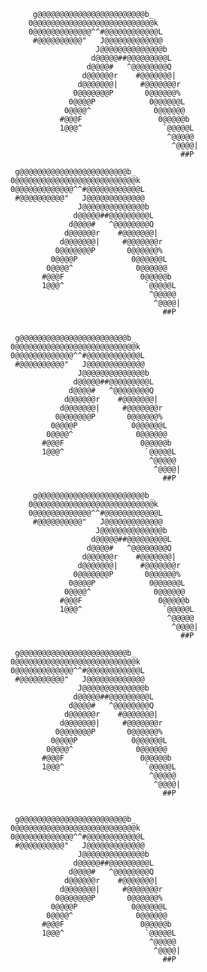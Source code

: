          g@@@@@@@@@@@@@@@@@@@@@@@@b_                           
        0@@@@@@@@@@@@@@@@@@@@@@@@@@@k        
        0@@@@@@@@@@@@@^^#@@@@@@@@@@@@L        
         #@@@@@@@@@@"   J@@@@@@@@@@@@@        
                       J@@@@@@@@@@@@@@b      
                      d@@@@@##@@@@@@@@@L      
                     d@@@@#   ^@@@@@@@@Q      
                    d@@@@@@r    #@@@@@@@|
                   d@@@@@@@|     #@@@@@@@r    
                  0@@@@@@@P       0@@@@@@%    
                 0@@@@P            0@@@@@@L  
                0@@@@^              0@@@@@@  
               #@@@F                 0@@@@@b  
               1@@@^                  `@@@@@L 
                                       ^@@@@@ 
                                        ^@@@@|
                                          ##P

     g@@@@@@@@@@@@@@@@@@@@@@@@b_          
    0@@@@@@@@@@@@@@@@@@@@@@@@@@@k        
    0@@@@@@@@@@@@@^^#@@@@@@@@@@@@L        
     #@@@@@@@@@@"   J@@@@@@@@@@@@@        
                   J@@@@@@@@@@@@@@b      
                  d@@@@@##@@@@@@@@@L      
                 d@@@@#   ^@@@@@@@@Q      
                d@@@@@@r    #@@@@@@@|
               d@@@@@@@|     #@@@@@@@r    
              0@@@@@@@P       0@@@@@@%    
             0@@@@P            0@@@@@@L  
            0@@@@^              0@@@@@@  
           #@@@F                 0@@@@@b  
           1@@@^                  `@@@@@L 
                                   ^@@@@@ 
                                    ^@@@@|
                                      ##P              
                                                                            
                                             
     g@@@@@@@@@@@@@@@@@@@@@@@@b_          
    0@@@@@@@@@@@@@@@@@@@@@@@@@@@k        
    0@@@@@@@@@@@@@^^#@@@@@@@@@@@@L        
     #@@@@@@@@@@"   J@@@@@@@@@@@@@        
                   J@@@@@@@@@@@@@@b      
                  d@@@@@##@@@@@@@@@L      
                 d@@@@#   ^@@@@@@@@Q      
                d@@@@@@r    #@@@@@@@|
               d@@@@@@@|     #@@@@@@@r    
              0@@@@@@@P       0@@@@@@%    
             0@@@@P            0@@@@@@L  
            0@@@@^              0@@@@@@  
           #@@@F                 0@@@@@b  
           1@@@^                  `@@@@@L 
                                   ^@@@@@ 
                                    ^@@@@|
                                      ##P

         g@@@@@@@@@@@@@@@@@@@@@@@@b_                           
        0@@@@@@@@@@@@@@@@@@@@@@@@@@@k        
        0@@@@@@@@@@@@@^^#@@@@@@@@@@@@L        
         #@@@@@@@@@@"   J@@@@@@@@@@@@@        
                       J@@@@@@@@@@@@@@b      
                      d@@@@@##@@@@@@@@@L      
                     d@@@@#   ^@@@@@@@@Q      
                    d@@@@@@r    #@@@@@@@|
                   d@@@@@@@|     #@@@@@@@r    
                  0@@@@@@@P       0@@@@@@%    
                 0@@@@P            0@@@@@@L  
                0@@@@^              0@@@@@@  
               #@@@F                 0@@@@@b  
               1@@@^                  `@@@@@L 
                                       ^@@@@@ 
                                        ^@@@@|
                                          ##P

     g@@@@@@@@@@@@@@@@@@@@@@@@b_          
    0@@@@@@@@@@@@@@@@@@@@@@@@@@@k        
    0@@@@@@@@@@@@@^^#@@@@@@@@@@@@L        
     #@@@@@@@@@@"   J@@@@@@@@@@@@@        
                   J@@@@@@@@@@@@@@b      
                  d@@@@@##@@@@@@@@@L      
                 d@@@@#   ^@@@@@@@@Q      
                d@@@@@@r    #@@@@@@@|
               d@@@@@@@|     #@@@@@@@r    
              0@@@@@@@P       0@@@@@@%    
             0@@@@P            0@@@@@@L  
            0@@@@^              0@@@@@@  
           #@@@F                 0@@@@@b  
           1@@@^                  `@@@@@L 
                                   ^@@@@@ 
                                    ^@@@@|
                                      ##P              
                                                                            
                                             
     g@@@@@@@@@@@@@@@@@@@@@@@@b_          
    0@@@@@@@@@@@@@@@@@@@@@@@@@@@k        
    0@@@@@@@@@@@@@^^#@@@@@@@@@@@@L        
     #@@@@@@@@@@"   J@@@@@@@@@@@@@        
                   J@@@@@@@@@@@@@@b      
                  d@@@@@##@@@@@@@@@L      
                 d@@@@#   ^@@@@@@@@Q      
                d@@@@@@r    #@@@@@@@|
               d@@@@@@@|     #@@@@@@@r    
              0@@@@@@@P       0@@@@@@%    
             0@@@@P            0@@@@@@L  
            0@@@@^              0@@@@@@  
           #@@@F                 0@@@@@b  
           1@@@^                  `@@@@@L 
                                   ^@@@@@ 
                                    ^@@@@|
                                      ##P
<!-- 
### Hey there! 👋

<!--
**arnavtolat/arnavtolat** is a ✨ _special_ ✨ repository because its `README.md` (this file) appears on your GitHub profile.

Here are some ideas to get you started:

- 🔭 I’m currently working on ...
- 🌱 I’m currently learning ...
- 👯 I’m looking to collaborate on ...
- 🤔 I’m looking for help with ...
- 💬 Ask me about ...
- 📫 How to reach me: ...
- 😄 Pronouns: ...
- ⚡ Fun fact: ...
-->
<!--

My name is Arnav Tolat, and I am a junior at Dartmouth College pursuing a double major in computer science and mathematical data science. In the classroom, I've taken courses including Data Structures, Machine Learning and Statistical Data Analysis, Discrete Mathematics, Digital Electronics, and Multivariable Calculus. Outside of the classroom, I can be found swimming in the Connecticut River, attending a leadership meeting for the Dartmouth Investment and Philanthropy Program, or DJing my radio show on wDCR. I'm passionate about using technology and understanding data to deliver value for people.
 -->
 
<!--
### Technical Skills :hammer:
I have worked extensively with Java, Python, VHDL, Matlab, C, R and Stata. Within Python, I have experience with the NumPy, pandas, Scikit-learn, Matplotlib, pymc3, Statsmodels, and NLTK libraries. I also have experience with LaTeX, Photoshop, Excel and Figma. 
 --><!--
 
### Hey! I'm Arnav, a student at [Dartmouth](https://en.wikipedia.org/wiki/Dartmouth_College) interested in Computer Science, Economics, and Statistics.

On campus, I'm pursuing a double major in Computer Science and Mathematical Data Science while TAing courses in computer science and mathematics and leading organizations including the [Dartmouth Investment and Philanthropy Program](https://dippnh.org), [The Dartmouth](https://www.thedartmouth.com), and the Dartmouth Emerging Markets Group. In my free time, I enjoy hiking, DJing a radio show, and playing chess. 

Most of my projects are in private repos, so if you're interested in seeing them, please reach out via LinkedIn or email! 

<p align="left">
<a href="https://www.linkedin.com/in/tolat">
<img src="https://img.shields.io/badge/LinkedIn-blue?style=for-the-badge&logo=linkedin&labelColor=blue">

📫 arnav.23@dartmouth.edu

<!--

Feel free to contact me :yum:
<br><br>
[<img src="https://img.shields.io/badge/Telegram-%40moepoi-28a8ea">](https://t.me/moepoi)
[<img src="https://img.shields.io/badge/LinkedIn-moepoi-informational">](https://linkedin.com/in/moepoi)
[<img src="https://img.shields.io/badge/Email-moe%40chocola.dev-orange">](mailto:moe@chocola.dev)
[<img src="https://img.shields.io/badge/Personal%20Site-moepoi.dev-red">](https://moepoi.dev)
#### Technical Skills 
 
 | Skill | Selected Projects  | 
| ------- | --- | 
| Java | * Backend system for non-volatile storage of live risk and market data from a variety of sources at custom points in time, developed during an internship at a hedge fund * water | 
| Python | <ul><li>A variety of statistical analyses using NumPy, pandas, matplotlib, statsmodels and more, including of trends in the equities market, racial bias in sentencing, student habits at Dartmouth, and trends in lyrical complexity. Jupyter Notebooks are my go-to for data analyses!</li><li>An ETL pipleine for alternative data built using Python and Apache ETL tools</li><li>Project finding the shortest path around Dartmouth's campus through implementing Djikstra's algorithm </li></ul> | 
 | SQL/Databases | Architecting and implementing custom database architectures for data persistence, error handling, and caching during an internship at a hedge fund, allowing easy lookup and | 
 | React/Native | Architecting and implementing custom database architectures for data persistence, error handling, and caching during an internship at a hedge fund, allowing easy lookup and | 
 
 | Seconds | 301 | 283 |
 | ------- | --- | ---|
 | Seconds | 301 | 283 |
 | Seconds | 301 | 283 |
 | Seconds | 301 | 283 |
* Java
 -- dd --
</a>
</p>

A variety of statistical analyses using NumPy, pandas, matplotlib, statsmodels and more, including of financial data, racial bias in sentencing, student habits at Dartmouth, and trends in lyrical complexity
An ETL pipleine for alternative data built using Python and Apache ETL tools
Project finding the shortest path around Dartmouth's campus through implementing Djikstra's algorithm 

-->
